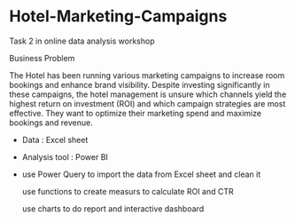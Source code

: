 # Hotel-Marketing-Campaigns
Task 2 in online data analysis workshop 

Business Problem 

The Hotel has been running various marketing campaigns to increase room bookings and enhance brand visibility. 
Despite investing significantly in these campaigns, the hotel management is unsure which channels yield the highest return on investment (ROI) and which campaign strategies are most effective. 
They want to optimize their marketing spend and maximize bookings and revenue.

- Data : Excel sheet 

- Analysis tool : Power BI
- 
  use Power Query to import the data from Excel sheet and clean it
  
  use functions to create measurs to calculate ROI and CTR
  
  use charts to do report and interactive dashboard 




